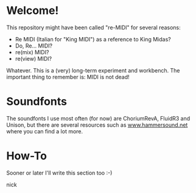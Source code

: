 Welcome!
========

This repository might have been called "re-MIDI" for several reasons:

- Re MIDI (Italian for "King MIDI") as a reference to King Midas?
- Do, Re... MIDI?
- re(mix) MIDI?
- re(view) MIDI?

Whatever. This is a (very) long-term experiment and workbench. The important thing to remember is: MIDI is not dead!

Soundfonts
==========

The soundfonts I use most often (for now) are ChoriumRevA, FluidR3 and Unison, but there are several resources such as www.hammersound.net where you can find a lot more.

How-To
======

Sooner or later I'll write this section too :-)

nick

